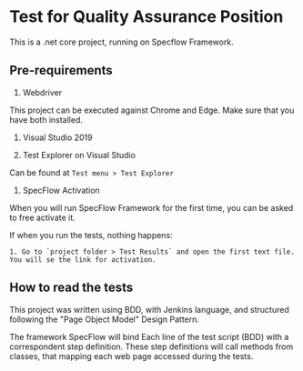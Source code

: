 # Test for Quality Assurance Position

This is a .net core project, running on Specflow Framework.

## Pre-requirements

1. Webdriver

This project can be executed against Chrome and Edge. Make sure that you have both installed.

1. Visual Studio 2019

1. Test Explorer on Visual Studio

Can be found at `Test menu > Test Explorer`

1. SpecFlow Activation

When you will run SpecFlow Framework for the first time, you can be asked to free activate it. 

If when you run the tests, nothing happens:

    1. Go to `project folder > Test Results` and open the first text file. You will se the link for activation.


## How to read the tests

This project was written using BDD, with Jenkins language, and structured following the "Page Object Model" Design Pattern.

The framework SpecFlow will bind Each line of the test script (BDD) with a correspondent step definition. These step definitions will call methods from classes, that mapping each web page accessed during the tests.




